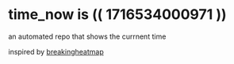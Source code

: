 # time_now is (( 1716534000971 ))

an automated repo that shows the currnent time

inspired by [breakingheatmap](https://github.com/breakingheatmap/breakingheatmap)